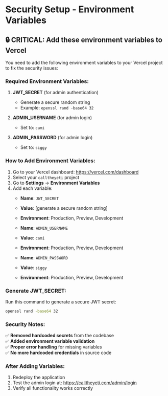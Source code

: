 # Security Setup - Environment Variables

## 🔒 **CRITICAL: Add these environment variables to Vercel**

You need to add the following environment variables to your Vercel project to fix the security issues:

### **Required Environment Variables:**

1. **JWT_SECRET** (for admin authentication)
   - Generate a secure random string
   - Example: `openssl rand -base64 32`

2. **ADMIN_USERNAME** (for admin login)
   - Set to: `cami`

3. **ADMIN_PASSWORD** (for admin login)
   - Set to: `siggy`

### **How to Add Environment Variables:**

1. Go to your Vercel dashboard: https://vercel.com/dashboard
2. Select your `calltheyeti` project
3. Go to **Settings** → **Environment Variables**
4. Add each variable:
   - **Name**: `JWT_SECRET`
   - **Value**: [generate a secure random string]
   - **Environment**: Production, Preview, Development

   - **Name**: `ADMIN_USERNAME`
   - **Value**: `cami`
   - **Environment**: Production, Preview, Development

   - **Name**: `ADMIN_PASSWORD`
   - **Value**: `siggy`
   - **Environment**: Production, Preview, Development

### **Generate JWT_SECRET:**

Run this command to generate a secure JWT secret:
```bash
openssl rand -base64 32
```

### **Security Notes:**

✅ **Removed hardcoded secrets** from the codebase  
✅ **Added environment variable validation**  
✅ **Proper error handling** for missing variables  
✅ **No more hardcoded credentials** in source code  

### **After Adding Variables:**

1. Redeploy the application
2. Test the admin login at: https://calltheyeti.com/admin/login
3. Verify all functionality works correctly
